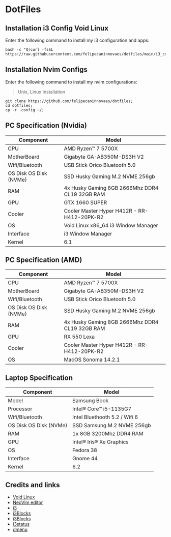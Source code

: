 # DotFiles

## Installation i3 Config Void Linux

Enter the following command to install my i3 configuration and apps:

    bash -c "$(curl -fsSL https://raw.githubusercontent.com/felipecaninnovaes/dotfiles/main/i3_config.sh)";

## Installation Nvim Configs

Enter the following command to install my nvim configurations:

> Unix, Linux Installation

```shell
git clone https://github.com/felipecaninnovaes/dotfiles;
cd dotfiles;
cp -r .config ~/;
```

## PC Specification (Nvidia)

| Component              | Model                                          |
| ---------------------- | ---------------------------------------------- |
| CPU                    | AMD Ryzen™ 7 5700X                            |
| MotherBoard            | Gigabyte GA-AB350M-DS3H V2                     |
| Wifi/Bluetooth         | USB Stick Orico Bluetooth 5.0                  |
| OS Disk OS Disk (NVMe) | SSD Husky Gaming M.2 NVME 256gb                |
| RAM                    | 4x Husky Gaming 8GB 2666Mhz DDR4 CL19 32GB RAM |
| GPU                    | GTX 1660 SUPER                                 |
| Cooler                 | Cooler Master Hyper H412R - RR-H412-20PK-R2    |
| OS                     | Void Linux x86_64 i3 Window Manager            |
| Interface              | i3 Window Manager                              |
| Kernel                 | 6.1                                            |

## PC Specification (AMD)

| Component              | Model                                          |
| ---------------------- | ---------------------------------------------- |
| CPU                    | AMD Ryzen™ 7 5700X                            |
| MotherBoard            | Gigabyte GA-AB350M-DS3H V2                     |
| Wifi/Bluetooth         | USB Stick Orico Bluetooth 5.0                  |
| OS Disk OS Disk (NVMe) | SSD Husky Gaming M.2 NVME 256gb                |
| RAM                    | 4x Husky Gaming 8GB 2666Mhz DDR4 CL19 32GB RAM |
| GPU                    | RX 550 Lexa                                    |
| Cooler                 | Cooler Master Hyper H412R - RR-H412-20PK-R2    |
| OS                     | MacOS Sonoma 14.2.1                            |

## Laptop Specification

| Component              | Model                         |
| ---------------------- | ----------------------------- |
| Model                  | Samsung Book                  |
| Processor              | Intel® Core™ i5-1135G7      |
| Wifi/Bluetooth         | Intel Bluethooth 5.2 / Wifi 6 |
| OS Disk OS Disk (NVMe) | SSD Samsung M.2 NVME 256gb    |
| RAM                    | 1x 8GB 3200Mhz DDR4 RAM       |
| GPU                    | Intel® Iris® Xe Graphics    |
| OS                     | Fedora 38                     |
| Interface              | Gnome 44                      |
| Kernel                 | 6.2                           |

## Credits and links

- [Void Linux](https://github.com/void-linux)
- [NeoVim editor](https://github.com/neovim/neovim)
- [i3](https://github.com/i3/i3)
- [i3Blocks](https://github.com/vivien/i3blocks)
- [i3Blocks](https://github.com/vivien/i3blocks)
- [i3status](https://github.com/i3/i3status)
- [dmenu](https://github.com/stilvoid/dmenu)
